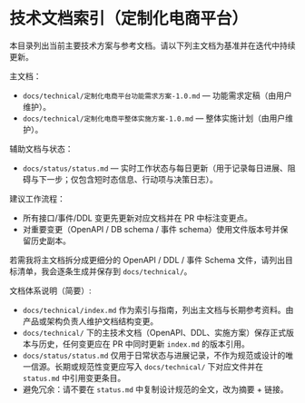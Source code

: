 # 技术文档索引（定制化电商平台）

本目录列出当前主要技术方案与参考文档。请以下列主文档为基准并在迭代中持续更新。

主文档：

- `docs/technical/定制化电商平台功能需求方案-1.0.md` — 功能需求定稿（由用户维护）。
- `docs/technical/定制化电商平整体实施方案-1.0.md` — 整体实施计划（由用户维护）。


辅助文档与状态：

- `docs/status/status.md` — 实时工作状态与每日更新（用于记录每日进展、阻碍与下一步；仅包含短时态信息、行动项与决策日志）。

建议工作流程：
- 所有接口/事件/DDL 变更先更新对应文档并在 PR 中标注变更点。
- 对重要变更（OpenAPI / DB schema / 事件 schema）使用文件版本号并保留历史副本。


若需我将主文档拆分成更细分的 OpenAPI / DDL / 事件 Schema 文件，请列出目标清单，我会逐条生成并保存到 `docs/technical/`。

文档体系说明（简要）:
- `docs/technical/index.md` 作为索引与指南，列出主文档与长期参考资料。由产品或架构负责人维护文档结构变更。
- `docs/technical/` 下的主技术文档（OpenAPI、DDL、实施方案）保存正式版本与历史，任何变更应在 PR 中同时更新 `index.md` 的版本引用。
- `docs/status/status.md` 仅用于日常状态与进展记录，不作为规范或设计的唯一信源。长期或规范性变更应写入 `docs/technical/` 下对应文件并在 `status.md` 中引用变更条目。
- 避免冗余：请不要在 `status.md` 中复制设计规范的全文，改为摘要 + 链接。
